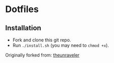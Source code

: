 Dotfiles
========

Installation
------------


* Fork and clone this git repo.
* Run `./install.sh` (you may need to `chmod +x`).

Originally forked from: [theunraveler](https://github.com/theunraveler/dotfiles)
